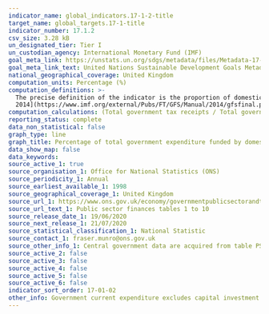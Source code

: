 ```yaml
---
indicator_name: global_indicators.17-1-2-title
target_name: global_targets.17-1-title
indicator_number: 17.1.2
csv_size: 3.28 kB
un_designated_tier: Tier I
un_custodian_agency: International Monetary Fund (IMF)
goal_meta_link: https://unstats.un.org/sdgs/metadata/files/Metadata-17-01-02.pdf
goal_meta_link_text: United Nations Sustainable Development Goals Metadata (PDF 469 KB)
national_geographical_coverage: United Kingdom
computation_units: Percentage (%)
computation_definitions: >-
  The precise definition of the indicator is the proportion of domestic budgetary government expenditure funded by taxes. Revenue in the form of domestic taxes is based on the definition described in Chapter 5 of the [Government Finance Statistics Manual (GFSM)
  2014](https://www.imf.org/external/Pubs/FT/GFS/Manual/2014/gfsfinal.pdf).
computation_calculations: (Total government tax receipts / Total government expenditure) * 100
reporting_status: complete
data_non_statistical: false
graph_type: line
graph_title: Percentage of total government expenditure funded by domestic taxes
data_show_map: false
data_keywords:  
source_active_1: true
source_organisation_1: Office for National Statistics (ONS)
source_periodicity_1: Annual
source_earliest_available_1: 1998
source_geographical_coverage_1: United Kingdom
source_url_1: https://www.ons.gov.uk/economy/governmentpublicsectorandtaxes/publicsectorfinance/datasets/publicsectorfinancesappendixatables110
source_url_text_1: Public sector finances tables 1 to 10
source_release_date_1: 19/06/2020
source_next_release_1: 21/07/2020
source_statistical_classification_1: National Statistic
source_contact_1: fraser.munro@ons.gov.uk
source_other_info_1: Central government data are acquired from table PSA6D and PSA6E, and local government data are acquired from table PSA6G.
source_active_2: false
source_active_3: false
source_active_4: false
source_active_5: false
source_active_6: false
indicator_sort_order: 17-01-02
other_info: Government current expenditure excludes capital investment in infrastructure. Data follows the UN specification for this indicator. This indicator has been identified in collaboration with topic experts.
---
```

